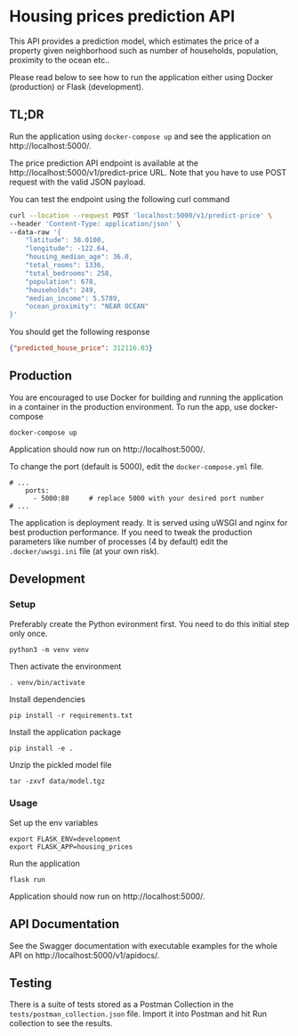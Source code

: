 # Housing prices prediction API

This API provides a prediction model, which estimates the price of a property given neighborhood such as number of households, population, proximity to the ocean etc..

Please read below to see how to run the application either using Docker (production) or Flask (development). 

## TL;DR
Run the application using `docker-compose up` and see the application on http://localhost:5000/.

The price prediction API endpoint is available at the http://localhost:5000/v1/predict-price URL. Note that you have to use POST request with the valid JSON payload.

You can test the endpoint using the following curl command
```bash
curl --location --request POST 'localhost:5000/v1/predict-price' \
--header 'Content-Type: application/json' \
--data-raw '{
    "latitude": 38.0100,
    "longitude": -122.64,
    "housing_median_age": 36.0,
    "total_rooms": 1336,
    "total_bedrooms": 258,
    "population": 678,
    "households": 249,
    "median_income": 5.5789,
    "ocean_proximity": "NEAR OCEAN"
}'
```

You should get the following response
```json
{"predicted_house_price": 312116.03}
```


## Production
You are encouraged to use Docker for building and running the application in a container in the production environment. To run the app, use docker-compose
```
docker-compose up
```

Application should now run on http://localhost:5000/.

To change the port (default is 5000), edit the `docker-compose.yml` file.

```
# ...
    ports:
      - 5000:80     # replace 5000 with your desired port number
# ...
```

The application is deployment ready. It is served using uWSGI and nginx for best production performance. If you need to tweak the production parameters like number of processes (4 by default) edit the `.docker/uwsgi.ini` file (at your own risk). 


## Development

### Setup

Preferably create the Python evironment first. You need to do this initial step only once.
```
python3 -m venv venv
```

Then activate the environment
```
. venv/bin/activate
```

Install dependencies
```
pip install -r requirements.txt
```

Install the application package
```
pip install -e .
```

Unzip the pickled model file
```
tar -zxvf data/model.tgz
```

### Usage
Set up the env variables
```
export FLASK_ENV=development
export FLASK_APP=housing_prices
```

Run the application
```
flask run
```

Application should now run on http://localhost:5000/.


## API Documentation

See the Swagger documentation with executable examples for the whole API on http://localhost:5000/v1/apidocs/.


## Testing
There is a suite of tests stored as a Postman Collection in the `tests/postman_collection.json` file. Import it into Postman and hit Run collection to see the results.